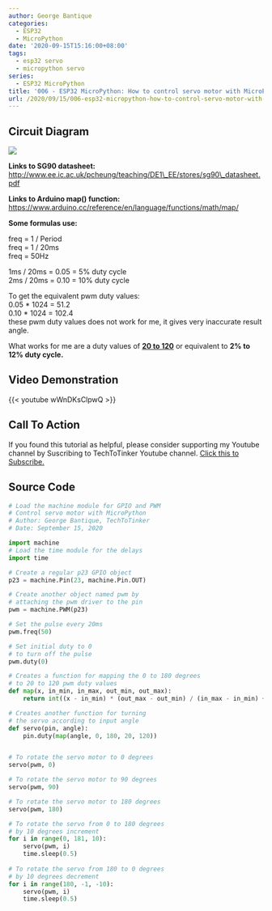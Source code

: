 ```yaml
---
author: George Bantique
categories:
  - ESP32
  - MicroPython
date: '2020-09-15T15:16:00+08:00'
tags:
  - esp32 servo
  - micropython servo
series:
  - ESP32 MicroPython
title: '006 - ESP32 MicroPython: How to control servo motor with MicroPython'
url: /2020/09/15/006-esp32-micropython-how-to-control-servo-motor-with-micropython/
---
```


## **Circuit Diagram**

![](/images/pwm_servo.png)

 **Links to SG90 datasheet:**  
http://www.ee.ic.ac.uk/pcheung/teaching/DE1\_EE/stores/sg90\_datasheet.pdf

**Links to Arduino map() function:**  
https://www.arduino.cc/reference/en/language/functions/math/map/

**Some formulas use:**

freq = 1 / Period  
freq = 1 / 20ms  
freq = 50Hz

1ms / 20ms = 0.05 = 5% duty cycle  
2ms / 20ms = 0.10 = 10% duty cycle

To get the equivalent pwm duty values:  
0.05 \* 1024 = 51.2  
0.10 \* 1024 = 102.4  
these pwm duty values does not work for me, it gives very inaccurate result angle.

What works for me are a duty values of **<u>20 to 120</u>** or equivalent to **2% to 12% duty cycle.**

## **Video Demonstration**

{{< youtube wWnDKsClpwQ >}}

## **Call To Action**

If you found this tutorial as helpful, please consider supporting my Youtube channel by Suscribing to TechToTinker Youtube channel. [Click this to Subscribe.](https://www.youtube.com/c/TechToTinker?sub_confirmation=1)

## **Source Code**

```py { lineNos="true" wrap="true" }
# Load the machine module for GPIO and PWM
# Control servo motor with MicroPython
# Author: George Bantique, TechToTinker
# Date: September 15, 2020

import machine
# Load the time module for the delays
import time

# Create a regular p23 GPIO object
p23 = machine.Pin(23, machine.Pin.OUT)

# Create another object named pwm by
# attaching the pwm driver to the pin
pwm = machine.PWM(p23)

# Set the pulse every 20ms
pwm.freq(50)

# Set initial duty to 0
# to turn off the pulse
pwm.duty(0)

# Creates a function for mapping the 0 to 180 degrees
# to 20 to 120 pwm duty values
def map(x, in_min, in_max, out_min, out_max):
    return int((x - in_min) * (out_max - out_min) / (in_max - in_min) + out_min)

# Creates another function for turning 
# the servo according to input angle
def servo(pin, angle):
    pin.duty(map(angle, 0, 180, 20, 120))


# To rotate the servo motor to 0 degrees
servo(pwm, 0)

# To rotate the servo motor to 90 degrees
servo(pwm, 90)

# To rotate the servo motor to 180 degrees
servo(pwm, 180)

# To rotate the servo from 0 to 180 degrees
# by 10 degrees increment
for i in range(0, 181, 10):
    servo(pwm, i)
    time.sleep(0.5)
    
# To rotate the servo from 180 to 0 degrees
# by 10 degrees decrement
for i in range(180, -1, -10):
    servo(pwm, i)
    time.sleep(0.5)

```

